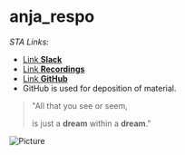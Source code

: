 # anja_respo
_STA Links:_

* [Link **Slack**](https://app.slack.com/client/T02CJQR7E8N/C02CARBL5SB/thread/C02CARBL5SB-1632234586.001400)
* [Link **Recordings**](https://tube.switch.ch/channels/RWOtNGIrWT)
* [Link **GitHub**](https://github.com/sta426hs2021/material)
 * GitHub is used for deposition of material.

> "All that you see or seem,
>
>is just a **dream** within a **dream**."

![Picture](https://hddesktopwallpapers.in/wp-content/uploads/2015/09/chipmunk-picture.jpg)